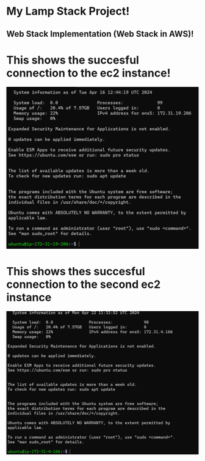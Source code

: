 # My Lamp Stack Project!
## Web Stack Implementation (Web Stack in AWS)!

# This shows the succesful connection to the ec2 instance!

![1_ec2connect.png!](./img/1.ec2connect.png)

# This shows thes succesful connection to the second ec2 instance

![2_ec2connect.png!](./img/2_ec2connect.png)


